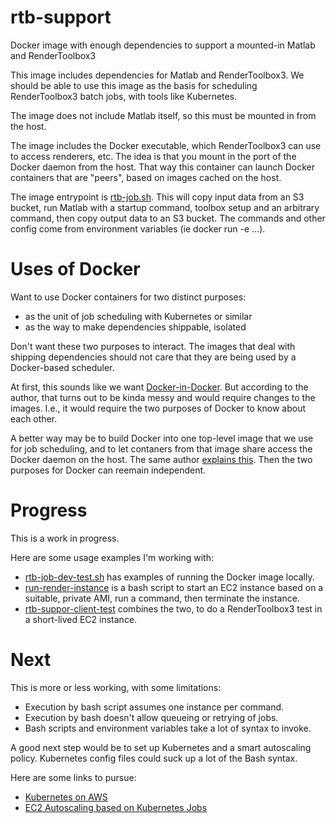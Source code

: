 # rtb-support
Docker image with enough dependencies to support a mounted-in Matlab and RenderToolbox3

This image includes dependencies for Matlab and RenderToolbox3.  We should be able to use this image as the basis for scheduling RenderToolbox3 batch jobs, with tools like Kubernetes.

The image does not include Matlab itself, so this must be mounted in from the host.

The image includes the Docker executable, which RenderToolbox3 can use to access renderers, etc.  The idea is that you mount in the port of the Docker daemon from the host.  That way this container can launch Docker containers that are "peers", based on images cached on the host.

The image entrypoint is [rtb-job.sh](https://github.com/RenderToolbox3/rtb-support/blob/master/docker/rtb-job.sh).  This will copy input data from an S3 bucket, run Matlab with a startup command, toolbox setup and an arbitrary command, then copy output data to an S3 bucket.  The commands and other config come from environment variables (ie docker run -e ...).

# Uses of Docker

Want to use Docker containers for two distinct purposes:
 - as the unit of job scheduling with Kubernetes or similar
 - as the way to make dependencies shippable, isolated

Don't want these two purposes to interact.  The images that deal with shipping dependencies should not care that they are being used by a Docker-based scheduler.

At first, this sounds like we want [Docker-in-Docker](https://blog.docker.com/2013/09/docker-can-now-run-within-docker/).  But according to the author, that turns out to be kinda messy and would require changes to the images.  I.e., it would require the two purposes of Docker to know about each other. 

A better way may be to build Docker into one top-level image that we use for job scheduling, and to let contaners from that image share access the Docker daemon on the host.  The same author [explains this](https://jpetazzo.github.io/2015/09/03/do-not-use-docker-in-docker-for-ci/).  Then the two purposes for Docker can reemain independent.

# Progress
This is a work in progress.

Here are some usage examples I'm working with:
 - [rtb-job-dev-test.sh](https://github.com/RenderToolbox3/rtb-support/blob/master/test/rtb-job-dev-test.sh) has examples of running the Docker image locally.
 - [run-render-instance](https://github.com/RenderToolbox3/rtb-support/blob/master/client/run-render-instance) is a bash script to start an EC2 instance based on a suitable, private AMI, run a command, then terminate the instance.
 - [rtb-suppor-client-test](https://github.com/RenderToolbox3/rtb-support/blob/master/test/rtb-suppor-client-test) combines the two, to do a RenderToolbox3 test in a short-lived EC2 instance.

# Next
This is more or less working, with some limitations:
 - Execution by bash script assumes one instance per command.
 - Execution by bash doesn't allow queueing or retrying of jobs.
 - Bash scripts and environment variables take a lot of syntax to invoke.

A good next step would be to set up Kubernetes and a smart autoscaling policy.  Kubernetes config files could suck up a lot of the Bash syntax.

Here are some links to pursue:
 - [Kubernetes on AWS](http://kubernetes.io/docs/getting-started-guides/aws/)
 - [EC2 Autoscaling based on Kubernetes Jobs](https://github.com/openai/kubernetes-ec2-autoscaler)

